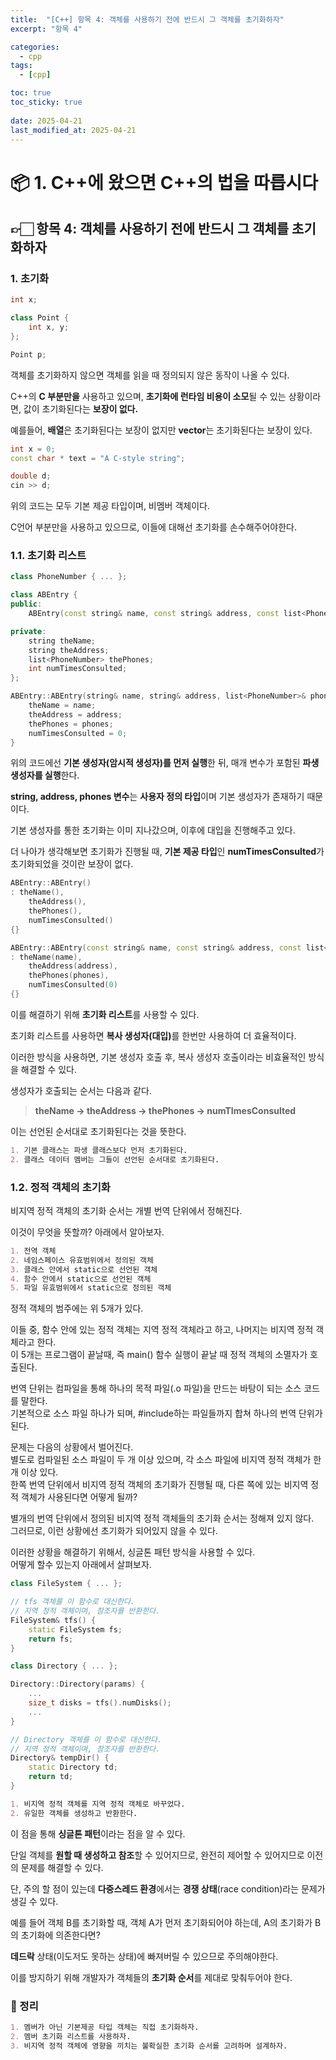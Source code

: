 ```yaml
---
title:  "[C++] 항목 4: 객체를 사용하기 전에 반드시 그 객체를 초기화하자"
excerpt: "항목 4"

categories:
  - cpp
tags:
  - [cpp]

toc: true
toc_sticky: true
 
date: 2025-04-21
last_modified_at: 2025-04-21
---
```

# 📦 1. C++에 왔으면 C++의 법을 따릅시다
## 👉🏻 항목 4: 객체를 사용하기 전에 반드시 그 객체를 초기화하자

### 1. 초기화

```cpp
int x;

class Point {
	int x, y;
};

Point p;
```

객체를 초기화하지 않으면 객체를 읽을 때 정의되지 않은 동작이 나올 수 있다.

C++의 **C 부분만을** 사용하고 있으며, **초기화에 런타임 비용이 소모**될 수 있는 상황이라면, 값이 초기화된다는 **보장이 없다.**

예를들어, **배열**은 초기화된다는 보장이 없지만 **vector**는 초기화된다는 보장이 있다.

```cpp
int x = 0;
const char * text = "A C-style string";

double d;
cin >> d;
```

위의 코드는 모두 기본 제공 타입이며, 비멤버 객체이다.

C언어 부분만을 사용하고 있으므로, 이들에 대해선 초기화를 손수해주어야한다.

### 1.1. 초기화 리스트

```cpp
class PhoneNumber { ... };

class ABEntry {
public:
	ABEntry(const string& name, const string& address, const list<PhoneNumber>& phones);

private:
	string theName;
	string theAddress;
	list<PhoneNumber> thePhones;
	int numTimesConsulted;
};

ABEntry::ABEntry(string& name, string& address, list<PhoneNumber>& phones) {
	theName = name;
	theAddress = address;
	thePhones = phones;
	numTimesConsulted = 0;
}
```

위의 코드에선 **기본 생성자(암시적 생성자)를 먼저 실행**한 뒤, 매개 변수가 포함된 **파생 생성자를 실행**한다.

**string, address, phones 변수**는 **사용자 정의 타입**이며 기본 생성자가 존재하기 때문이다.

기본 생성자를 통한 초기화는 이미 지나갔으며, 이후에 대입을 진행해주고 있다.

더 나아가 생각해보면 초기화가 진행될 때, **기본 제공 타입**인 **numTimesConsulted**가 초기화되었을 것이란 보장이 없다.

```cpp
ABEntry::ABEntry()
: theName(),
	theAddress(),
	thePhones(),
	numTimesConsulted()
{}

ABEntry::ABEntry(const string& name, const string& address, const list<PhoneNumber>& phones)
: theName(name),
	theAddress(address),
	thePhones(phones),
	numTimesConsulted(0)
{}
```

이를 해결하기 위해 <b>초기화 리스트</b>를 사용할 수 있다.

초기화 리스트를 사용하면 <b>복사 생성자(대입)</b>를 한번만 사용하여 더 효율적이다.

이러한 방식을 사용하면, 기본 생성자 호출 후, 복사 생성자 호출이라는 비효율적인 방식을 해결할 수 있다.

생성자가 호출되는 순서는 다음과 같다.

> **theName → theAddress → thePhones → numTImesConsulted**

이는 선언된 순서대로 초기화된다는 것을 뜻한다.

```markdown
1. 기본 클래스는 파생 클래스보다 먼저 초기화된다.
2. 클래스 데이터 멤버는 그들이 선언된 순서대로 초기화된다.
```

### 1.2. 정적 객체의 초기화

비지역 정적 객체의 초기화 순서는 개별 번역 단위에서 정해진다.

이것이 무엇을 뜻할까? 아래에서 알아보자.

```markdown
1. 전역 객체
2. 네임스페이스 유효범위에서 정의된 객체
3. 클래스 안에서 static으로 선언된 객체
4. 함수 안에서 static으로 선언된 객체
5. 파일 유효범위에서 static으로 정의된 객체
```

정적 객체의 범주에는 위 5개가 있다.

이들 중, 함수 안에 있는 정적 객체는 지역 정적 객체라고 하고, 나머지는 비지역 정적 객체라고 한다.  
이 5개는 프로그램이 끝날때, 즉 main() 함수 실행이 끝날 때 정적 객체의 소멸자가 호출된다.

번역 단위는 컴파일을 통해 하나의 목적 파일(.o 파일)을 만드는 바탕이 되는 소스 코드를 말한다.  
기본적으로 소스 파일 하나가 되며, #include하는 파일들까지 합쳐 하나의 번역 단위가 된다.

문제는 다음의 상황에서 벌어진다.  
별도로 컴파일된 소스 파일이 두 개 이상 있으며, 각 소스 파일에 비지역 정적 객체가 한개 이상 있다.  
한쪽 번역 단위에서 비지역 정적 객체의 초기화가 진행될 때, 다른 쪽에 있는 비지역 정적 객체가 사용된다면 어떻게 될까?

별개의 번역 단위에서 정의된 비지역 정적 객체들의 초기화 순서는 정해져 있지 않다.  
그러므로, 이런 상황에선 초기화가 되어있지 않을 수 있다.

이러한 상황을 해결하기 위해서, 싱글톤 패턴 방식을 사용할 수 있다.  
어떻게 할수 있는지 아래에서 살펴보자.

```cpp
class FileSystem { ... };

// tfs 객체를 이 함수로 대신한다.
// 지역 정적 객체이며, 참조자를 반환한다.
FileSystem& tfs() {
	static FileSystem fs;
	return fs;
}

class Directory { ... };

Directory::Directory(params) {
	...
	size_t disks = tfs().numDisks();
	...
}

// Directory 객체를 이 함수로 대신한다.
// 지역 정적 객체이며, 참조자를 반환한다.
Directory& tempDir() {
	static Directory td;
	return td;
}
```

```markdown
1. 비지역 정적 객체를 지역 정적 객체로 바꾸었다.
2. 유일한 객체를 생성하고 반환한다.
```

이 점을 통해 **싱글톤 패턴**이라는 점을 알 수 있다.

단일 객체를 **원할 때 생성하고 참조**할 수 있어지므로, 완전히 제어할 수 있어지므로 이전의 문제를 해결할 수 있다.

단, 주의 할 점이 있는데 **다중스레드 환경**에서는 **경쟁 상태**(race condition)라는 문제가 생길 수 있다.

예를 들어 객체 B를 초기화할 때, 객체 A가 먼저 초기화되어야 하는데, A의 초기화가 B의 초기화에 의존한다면?

**데드락** 상태(이도저도 못하는 상태)에 빠져버릴 수 있으므로 주의해야한다.

이를 방지하기 위해 개발자가 객체들의 **초기화 순서**를 제대로 맞춰두어야 한다.

### 🧐 정리

```markdown
1. 멤버가 아닌 기본제공 타입 객체는 직접 초기화하자.
2. 멤버 초기화 리스트를 사용하자.
3. 비지역 정적 객체에 영향을 끼치는 불확실한 초기화 순서를 고려하며 설계하자.
```